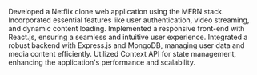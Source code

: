 Developed a Netflix clone web application using the MERN stack.
Incorporated essential features like user authentication, video streaming, and dynamic content loading.
Implemented a responsive front-end with React.js, ensuring a seamless and intuitive user experience.
Integrated a robust backend with Express.js and MongoDB, managing user data and media content efficiently.
Utilized Context API for state management, enhancing the application's performance and scalability.
